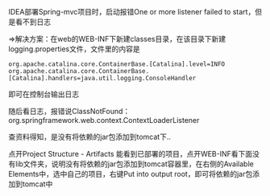 IDEA部署Spring-mvc项目时，启动报错One or more listener failed to start，但是看不到日志

=>解决方案：在web的WEB-INF下新建classes目录，在该目录下新建logging.properties文件，文件里的内容是

```properties
org.apache.catalina.core.ContainerBase.[Catalina].level=INFO
org.apache.catalina.core.ContainerBase.[Catalina].handlers=java.util.logging.ConsoleHandler

```

即可在控制台输出日志

随后看日志，报错说ClassNotFound：org.springframework.web.context.ContextLoaderListener



查资料得知，是没有将依赖的jar包添加到tomcat下..

点开Project Structure - Artifacts  能看到已部署的项目，点开WEB-INF看下面没有lib文件夹，说明没有将依赖的jar包添加到tomcat容器里，在右侧的Available Elements中，选中自己的项目，右键Put into output root，即可将依赖的jar包添加到tomcat中

